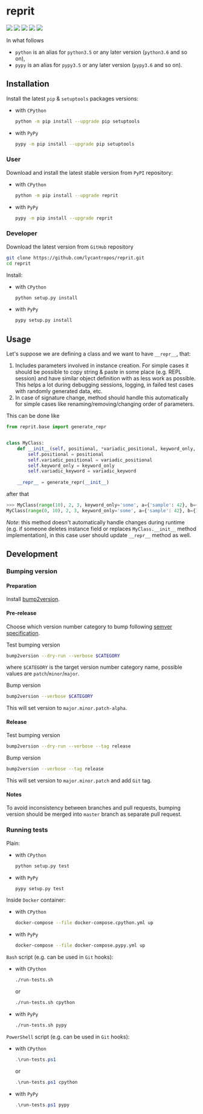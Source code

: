 reprit
======

[![](https://travis-ci.org/lycantropos/reprit.svg?branch=master)](https://travis-ci.org/lycantropos/reprit "Travis CI")
[![](https://ci.appveyor.com/api/projects/status/github/lycantropos/reprit?branch=master&svg=true)](https://ci.appveyor.com/project/lycantropos/reprit "AppVeyor")
[![](https://codecov.io/gh/lycantropos/reprit/branch/master/graph/badge.svg)](https://codecov.io/gh/lycantropos/reprit "Codecov")
[![](https://img.shields.io/github/license/lycantropos/reprit.svg)](https://github.com/lycantropos/reprit/blob/master/LICENSE "License")
[![](https://badge.fury.io/py/reprit.svg)](https://badge.fury.io/py/reprit "PyPI")

In what follows
- `python` is an alias for `python3.5` or any later
version (`python3.6` and so on),
- `pypy` is an alias for `pypy3.5` or any later
version (`pypy3.6` and so on).

Installation
------------

Install the latest `pip` & `setuptools` packages versions:
- with `CPython`
  ```bash
  python -m pip install --upgrade pip setuptools
  ```
- with `PyPy`
  ```bash
  pypy -m pip install --upgrade pip setuptools
  ```

### User

Download and install the latest stable version from `PyPI` repository:
- with `CPython`
  ```bash
  python -m pip install --upgrade reprit
  ```
- with `PyPy`
  ```bash
  pypy -m pip install --upgrade reprit
  ```

### Developer

Download the latest version from `GitHub` repository
```bash
git clone https://github.com/lycantropos/reprit.git
cd reprit
```

Install:
- with `CPython`
  ```bash
  python setup.py install
  ```
- with `PyPy`
  ```bash
  pypy setup.py install
  ```

Usage
-----

Let's suppose we are defining a class and we want to have `__repr__`, that:

1. Includes parameters involved in instance creation. 
For simple cases it should be possible 
to copy string & paste in some place (e.g. REPL session) 
and have similar object definition with as less work as possible. 
This helps a lot during debugging sessions, logging, 
in failed test cases with randomly generated data, etc.
2. In case of signature change, 
method should handle this automatically for simple cases 
like renaming/removing/changing order of parameters.

This can be done like
```python
from reprit.base import generate_repr


class MyClass:
    def __init__(self, positional, *variadic_positional, keyword_only, **variadic_keyword):
        self.positional = positional
        self.variadic_positional = variadic_positional
        self.keyword_only = keyword_only
        self.variadic_keyword = variadic_keyword
    
    __repr__ = generate_repr(__init__)
```
after that
```python
>>> MyClass(range(10), 2, 3, keyword_only='some', a={'sample': 42}, b={1, 2})
MyClass(range(0, 10), 2, 3, keyword_only='some', a={'sample': 42}, b={1, 2})
```

*Note*: this method doesn't automatically handle changes during runtime 
(e.g. if someone deletes instance field 
or replaces `MyClass.__init__` method implementation), 
in this case user should update `__repr__` method as well.

Development
-----------

### Bumping version

#### Preparation

Install
[bump2version](https://github.com/c4urself/bump2version#installation).

#### Pre-release

Choose which version number category to bump following [semver
specification](http://semver.org/).

Test bumping version
```bash
bump2version --dry-run --verbose $CATEGORY
```

where `$CATEGORY` is the target version number category name, possible
values are `patch`/`minor`/`major`.

Bump version
```bash
bump2version --verbose $CATEGORY
```

This will set version to `major.minor.patch-alpha`. 

#### Release

Test bumping version
```bash
bump2version --dry-run --verbose --tag release
```

Bump version
```bash
bump2version --verbose --tag release
```

This will set version to `major.minor.patch` and add `Git` tag.

#### Notes

To avoid inconsistency between branches and pull requests,
bumping version should be merged into `master` branch as separate pull
request.

### Running tests

Plain:
- with `CPython`
  ```bash
  python setup.py test
  ```
- with `PyPy`
  ```bash
  pypy setup.py test
  ```

Inside `Docker` container:
- with `CPython`
  ```bash
  docker-compose --file docker-compose.cpython.yml up
  ```
- with `PyPy`
  ```bash
  docker-compose --file docker-compose.pypy.yml up
  ```

`Bash` script (e.g. can be used in `Git` hooks):
- with `CPython`
  ```bash
  ./run-tests.sh
  ```
  or
  ```bash
  ./run-tests.sh cpython
  ```

- with `PyPy`
  ```bash
  ./run-tests.sh pypy
  ```

`PowerShell` script (e.g. can be used in `Git` hooks):
- with `CPython`
  ```powershell
  .\run-tests.ps1
  ```
  or
  ```powershell
  .\run-tests.ps1 cpython
  ```
- with `PyPy`
  ```powershell
  .\run-tests.ps1 pypy
  ```

